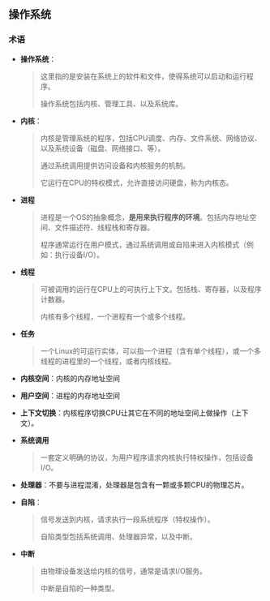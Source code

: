 ## 操作系统



### 术语

- **操作系统**：

  > 这里指的是安装在系统上的软件和文件，使得系统可以启动和运行程序。
  >
  > 操作系统包括内核、管理工具、以及系统库。

- **内核**：

  > 内核是管理系统的程序，包括CPU调度、内存、文件系统、网络协议、以及系统设备（磁盘、网络接口、等）。
  >
  > 通过系统调用提供访问设备和内核服务的机制。
  >
  > 它运行在CPU的特权模式，允许直接访问硬盘，称为内核态。

- **进程**

  > 进程是一个OS的抽象概念，**是用来执行程序的环境**。包括内存地址空间、文件描述符、线程栈和寄存器。
  >
  > 程序通常运行在用户模式，通过系统调用或自陷来进入内核模式（例如：执行设备I/O）。

- **线程**

  > 可被调用的运行在CPU上的可执行上下文。包括栈、寄存器，以及程序计数器。
  >
  > 内核有多个线程，一个进程有一个或多个线程。

- **任务**

  > 一个Linux的可运行实体，可以指一个进程（含有单个线程），或一个多线程的进程里的一个线程，或者内核线程。

- **内核空间**：内核的内存地址空间

- **用户空间**：进程的内存地址空间

- **上下文切换**：内核程序切换CPU让其它在不同的地址空间上做操作（上下文）。

- **系统调用**

  > 一套定义明确的协议，为用户程序请求内核执行特权操作，包括设备I/O。 

- **处理器**：不要与进程混淆，处理器是包含有一颗或多颗CPU的物理芯片。

- **自陷**：

  > 信号发送到内核，请求执行一段系统程序（特权操作）。
  >
  > 自陷类型包括系统调用、处理器异常，以及中断。

- **中断**

  > 由物理设备发送给内核的信号，通常是请求I/O服务。
  >
  > 中断是自陷的一种类型。

